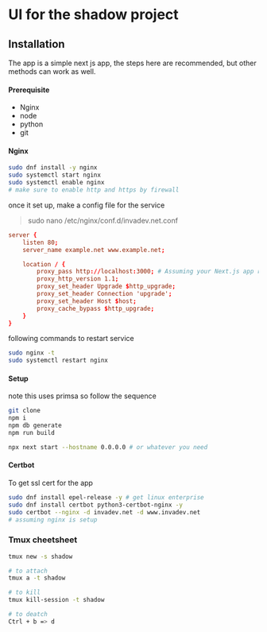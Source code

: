 # UI for the shadow project

## Installation
The app is a simple next js app, the steps here are recommended, but other methods can work as well. 

#### Prerequisite
* Nginx
* node
* python
* git

#### Nginx
```bash
sudo dnf install -y nginx
sudo systemctl start nginx
sudo systemctl enable nginx
# make sure to enable http and https by firewall
```

once it set up, make a config file for the service 
> sudo nano /etc/nginx/conf.d/invadev.net.conf
```conf
server {
    listen 80;
    server_name example.net www.example.net;

    location / {
        proxy_pass http://localhost:3000; # Assuming your Next.js app runs on port 3000
        proxy_http_version 1.1;
        proxy_set_header Upgrade $http_upgrade;
        proxy_set_header Connection 'upgrade';
        proxy_set_header Host $host;
        proxy_cache_bypass $http_upgrade;
    }
}
```

following commands to restart service
```bash
sudo nginx -t
sudo systemctl restart nginx
```

#### Setup
note this uses primsa so follow the sequence 

```bash 
git clone 
npm i 
npm db generate 
npm run build 

npx next start --hostname 0.0.0.0 # or whatever you need 
```

#### Certbot
To get ssl cert for the app
```bash
sudo dnf install epel-release -y # get linux enterprise
sudo dnf install certbot python3-certbot-nginx -y
sudo certbot --nginx -d invadev.net -d www.invadev.net 
# assuming nginx is setup
```

### Tmux cheetsheet 
```bash
tmux new -s shadow

# to attach 
tmux a -t shadow

# to kill 
tmux kill-session -t shadow

# to deatch 
Ctrl + b => d
```